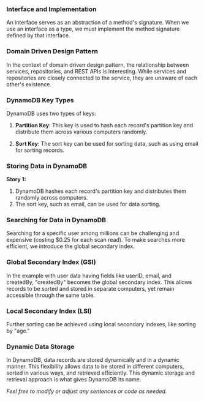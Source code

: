 ### Interface and Implementation

An interface serves as an abstraction of a method's signature. When we use an interface as a type, we must implement the method signature defined by that interface.

### Domain Driven Design Pattern

In the context of domain driven design pattern, the relationship between services, repositories, and REST APIs is interesting. While services and repositories are closely connected to the service, they are unaware of each other's existence.

### DynamoDB Key Types

DynamoDB uses two types of keys:

1. **Partition Key**: This key is used to hash each record's partition key and distribute them across various computers randomly.

2. **Sort Key**: The sort key can be used for sorting data, such as using email for sorting records.

### Storing Data in DynamoDB

**Story 1:**

1. DynamoDB hashes each record's partition key and distributes them randomly across computers.
2. The sort key, such as email, can be used for data sorting.

### Searching for Data in DynamoDB

Searching for a specific user among millions can be challenging and expensive (costing $0.25 for each scan read). To make searches more efficient, we introduce the global secondary index.

### Global Secondary Index (GSI)

In the example with user data having fields like userID, email, and createdBy, "createdBy" becomes the global secondary index. This allows records to be sorted and stored in separate computers, yet remain accessible through the same table.

### Local Secondary Index (LSI)

Further sorting can be achieved using local secondary indexes, like sorting by "age."

### Dynamic Data Storage

In DynamoDB, data records are stored dynamically and in a dynamic manner. This flexibility allows data to be stored in different computers, sorted in various ways, and retrieved efficiently. This dynamic storage and retrieval approach is what gives DynamoDB its name.

_Feel free to modify or adjust any sentences or code as needed._
